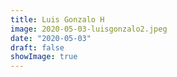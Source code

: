 ```yaml
---
title: Luis Gonzalo H
image: 2020-05-03-luisgonzalo2.jpeg
date: "2020-05-03"
draft: false
showImage: true
---
```

